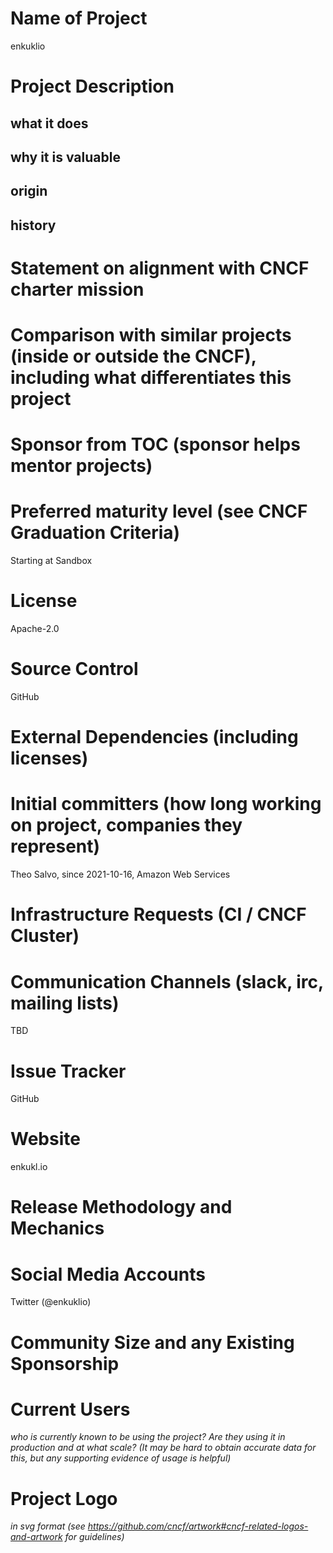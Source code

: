 # Name of Project

enkuklio

# Project Description

## what it does

## why it is valuable

## origin

## history

# Statement on alignment with CNCF charter mission

# Comparison with similar projects (inside or outside the CNCF), including what differentiates this project

# Sponsor from TOC (sponsor helps mentor projects)

# Preferred maturity level (see CNCF Graduation Criteria)

Starting at Sandbox

# License

Apache-2.0

# Source Control

GitHub

# External Dependencies (including licenses)

# Initial committers (how long working on project, companies they represent)

Theo Salvo, since 2021-10-16, Amazon Web Services

# Infrastructure Requests (CI / CNCF Cluster)

# Communication Channels (slack, irc, mailing lists)

TBD

# Issue Tracker

GitHub

# Website

enkukl.io

# Release Methodology and Mechanics

# Social Media Accounts

Twitter (@enkuklio)

# Community Size and any Existing Sponsorship

# Current Users
_who is currently known to be using the project? Are they using it in production and at what scale? (It may be hard to obtain accurate data for this, but any supporting evidence of usage is helpful)_

# Project Logo
_in svg format (see https://github.com/cncf/artwork#cncf-related-logos-and-artwork for guidelines)_